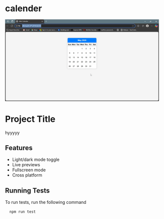 # calender

![IMAGE](https://github.com/dabhijanvi/calender/blob/32a6a5c87c474a207e43d53f07c07ad0ac826062/calender.png)



# Project Title
hyyyyy




## Features

- Light/dark mode toggle
- Live previews
- Fullscreen mode
- Cross platform


## Running Tests

To run tests, run the following command

```bash
  npm run test
```

